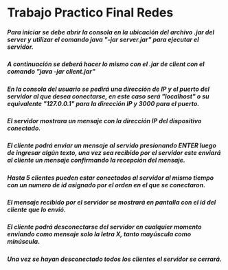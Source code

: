 # Trabajo Practico Final Redes

##### Para iniciar se debe abrir la consola en la ubicación del archivo .jar del server y utilizar el comando java "-jar server.jar" para ejecutar el servidor.
##### A continuación se deberá hacer lo mismo con el .jar de client con el comando "java -jar client.jar"
##### En la consola del usuario se pedirá una dirección de IP y el puerto del servidor al que desea conectarse, en este caso será "localhost" o su equivalente "127.0.0.1" para la dirección IP y 3000 para el puerto.
##### El servidor mostrara un mensaje con la dirección IP del dispositivo conectado.
##### El cliente podrá enviar un mensaje al servido presionando ENTER luego de ingresar algún texto, una vez sea recibido por el servidor este enviará al cliente un mensaje confirmando la recepción del mensaje.
##### Hasta 5 clientes pueden estar conectados al servidor al mismo tiempo con un numero de id asignado por el orden en el que se conectaron.
##### El mensaje recibido por el servidor se mostrará en pantalla con el id del cliente que lo envió.
##### El cliente podrá desconectarse del servidor en cualquier momento enviando como mensaje solo la letra X, tanto mayúscula como minúscula.
##### Una vez se hayan desconectado todos los clientes el servidor se cerrará.

